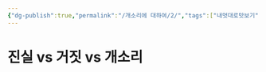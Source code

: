 ```yaml
---
{"dg-publish":true,"permalink":"/개소리에 대하여/2/","tags":["내멋대로맛보기","개소리에대하여"],"created":"2024-02-21T11:44:17.739+09:00","updated":"2024-02-21T11:58:24.975+09:00"}
---
```


# 진실 vs 거짓 vs 개소리